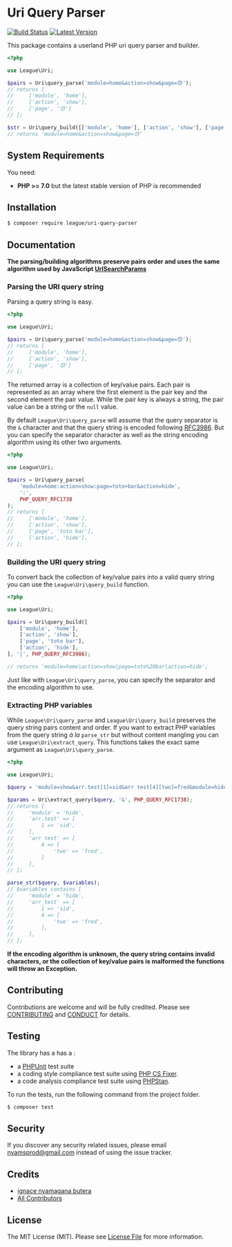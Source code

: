 Uri Query Parser
=======

[![Build Status](https://img.shields.io/travis/thephpleague/uri-query-parser/master.svg?style=flat-square)](https://travis-ci.org/thephpleague/uri-query-parser)
[![Latest Version](https://img.shields.io/github/release/thephpleague/uri-query-parser.svg?style=flat-square)](https://github.com/thephpleague/uri-query-parser/releases)

This package contains a userland PHP uri query parser and builder.

```php
<?php

use League\Uri;

$pairs = Uri\query_parse('module=home&action=show&page=😓');
// returns [
//     ['module', 'home'],
//     ['action', 'show'],
//     ['page', '😓']
// ];

$str = Uri\query_build([['module', 'home'], ['action', 'show'], ['page', '😓']]);
// returns 'module=home&action=show&page=😓'
```

System Requirements
-------

You need:

- **PHP >= 7.0** but the latest stable version of PHP is recommended

Installation
--------

```bash
$ composer require league/uri-query-parser
```

Documentation
--------

**The parsing/building algorithms preserve pairs order and uses the same algorithm used by JavaScript [UrlSearchParams](https://developer.mozilla.org/en-US/docs/Web/API/URLSearchParams/URLSearchParams)**

### Parsing the URI query string

Parsing a query string is easy.

```php
<?php

use League\Uri;

$pairs = Uri\query_parse('module=home&action=show&page=😓');
// returns [
//     ['module', 'home'],
//     ['action', 'show'],
//     ['page', '😓']
// ];
```

The returned array is a collection of key/value pairs. Each pair is represented as an array where the first element is the pair key and the second element the pair value. While the pair key is always a string, the pair value can be a string or the `null` value.

By default `League\Uri\query_parse` will assume that the query separator is the `&` character and that the query string is encoded following [RFC3986](https://tools.ietf.org/html/rfc3986#section-3.4). But you can specify the separator character as well as the string encoding algorithm using its other two arguments.


```php
<?php

use League\Uri;

$pairs = Uri\query_parse(
    'module=home:action=show:page=toto+bar&action=hide',
    ':',
    PHP_QUERY_RFC1738
);
// returns [
//     ['module', 'home'],
//     ['action', 'show'],
//     ['page', 'toto bar'],
//     ['action', 'hide'],
// ];
```

### Building the URI query string

To convert back the collection of key/value pairs into a valid query string you can use the `League\Uri\query_build` function.

```php
<?php

use League\Uri;

$pairs = Uri\query_build([
    ['module', 'home'],
    ['action', 'show'],
    ['page', 'toto bar'],
    ['action', 'hide'],
], '|', PHP_QUERY_RFC3986);

// returns 'module=home|action=show|page=toto%20bar|action=hide';
```

Just like with `League\Uri\query_parse`, you can specify the separator and the encoding algorithm to use.

### Extracting PHP variables

While `League\Uri\query_parse` and `League\Uri\query_build` preserves the query string pairs content and order. If you want to extract PHP variables from the query string *à la* `parse_str` but without content mangling you can use `League\Uri\extract_query`. This functions takes the exact same argument as `League\Uri\query_parse`.

```php
<?php

use League\Uri;

$query = 'module=show&arr.test[1]=sid&arr test[4][two]=fred&module=hide';

$params = Uri\extract_query($query, '&', PHP_QUERY_RFC1738);
// returns [
//     'module' = 'hide',
//     'arr.test' => [
//         1 => 'sid',
//     ],
//     'arr test' => [
//         4 => [
//             'two' => 'fred',
//         ]
//     ],
// ];

parse_str($query, $variables);
// $variables contains [
//     'module' = 'hide',
//     'arr_test' => [
//         1 => 'sid',
//         4 => [
//             'two' => 'fred',
//         ],
//     ],
// ];
```

**If the encoding algorithm is unknown, the query string contains invalid characters, or the collection of key/value pairs is malformed the functions will throw an Exception.**

Contributing
-------

Contributions are welcome and will be fully credited. Please see [CONTRIBUTING](.github/CONTRIBUTING.md) and [CONDUCT](CONDUCT.md) for details.

Testing
-------

The library has a has a :

- a [PHPUnit](https://phpunit.de) test suite
- a coding style compliance test suite using [PHP CS Fixer](http://cs.sensiolabs.org/).
- a code analysis compliance test suite using [PHPStan](https://github.com/phpstan/phpstan).

To run the tests, run the following command from the project folder.

``` bash
$ composer test
```

Security
-------

If you discover any security related issues, please email nyamsprod@gmail.com instead of using the issue tracker.

Credits
-------

- [ignace nyamagana butera](https://github.com/nyamsprod)
- [All Contributors](https://github.com/thephpleague/uri-query-parser/contributors)

License
-------

The MIT License (MIT). Please see [License File](LICENSE) for more information.